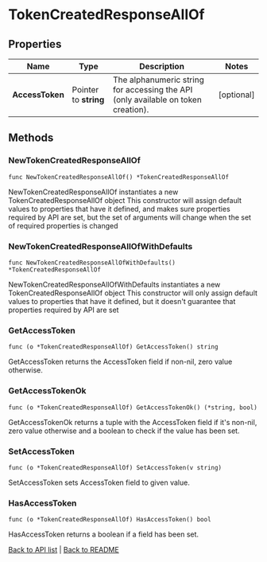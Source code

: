 # TokenCreatedResponseAllOf

## Properties

Name | Type | Description | Notes
------------ | ------------- | ------------- | -------------
**AccessToken** | Pointer to **string** | The alphanumeric string for accessing the API (only available on token creation). | [optional] 

## Methods

### NewTokenCreatedResponseAllOf

`func NewTokenCreatedResponseAllOf() *TokenCreatedResponseAllOf`

NewTokenCreatedResponseAllOf instantiates a new TokenCreatedResponseAllOf object
This constructor will assign default values to properties that have it defined,
and makes sure properties required by API are set, but the set of arguments
will change when the set of required properties is changed

### NewTokenCreatedResponseAllOfWithDefaults

`func NewTokenCreatedResponseAllOfWithDefaults() *TokenCreatedResponseAllOf`

NewTokenCreatedResponseAllOfWithDefaults instantiates a new TokenCreatedResponseAllOf object
This constructor will only assign default values to properties that have it defined,
but it doesn't guarantee that properties required by API are set

### GetAccessToken

`func (o *TokenCreatedResponseAllOf) GetAccessToken() string`

GetAccessToken returns the AccessToken field if non-nil, zero value otherwise.

### GetAccessTokenOk

`func (o *TokenCreatedResponseAllOf) GetAccessTokenOk() (*string, bool)`

GetAccessTokenOk returns a tuple with the AccessToken field if it's non-nil, zero value otherwise
and a boolean to check if the value has been set.

### SetAccessToken

`func (o *TokenCreatedResponseAllOf) SetAccessToken(v string)`

SetAccessToken sets AccessToken field to given value.

### HasAccessToken

`func (o *TokenCreatedResponseAllOf) HasAccessToken() bool`

HasAccessToken returns a boolean if a field has been set.


[Back to API list](../README.md#documentation-for-api-endpoints) | [Back to README](../README.md)
